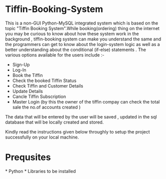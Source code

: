 # Tiffin-Booking-System
This is a non-GUI Python-MySQL integrated system which is based on the topic "Tiffin Booking System".While booking(ordering) thing on the internet you may be curious to know about how these system work in the background , tiffin-booking system can make you understand the same and the programmers can get to know about the login-system logic as well as a better understanding about the conditional (if-else) statements .
The various options available for the users include :-

* Sign-Up
* Log-In
* Book the Tiffin
* Check the booked Tiffin Status
* Check Tiffin and Customer Details
* Update Details
* Cancle Tiffin Subscription
* Master Login (by this the owner of the tiffin compay can check the total sale the no.of accounts created )

The data that will be entered by the user will be saved , updated in the sql database that will be locally created and stored.

Kindly read the instructions given below throughly to setup the project successfully on your local machine.
<h1>Prequsites</h1>
* Python
    * Libraries to be installed
      
       
